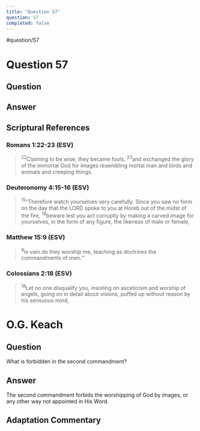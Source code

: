 ```yaml
---
title: "Question 57"
question: 57
completed: false
---
```

#question/57
# Question 57

## Question


## Answer


## Scriptural References
### Romans 1:22-23 (ESV)
> <sup>22</sup>Claiming to be wise, they became fools,
> <sup>23</sup>and exchanged the glory of the immortal God for images resembling mortal man and birds and animals and creeping things.

### Deuteronomy 4:15-16 (ESV)
> <sup>15</sup>“Therefore watch yourselves very carefully. Since you saw no form on the day that the LORD spoke to you at Horeb out of the midst of the fire,
> <sup>16</sup>beware lest you act corruptly by making a carved image for yourselves, in the form of any figure, the likeness of male or female,

### Matthew 15:9 (ESV)
> <sup>9</sup>in vain do they worship me, teaching as doctrines the commandments of men.’”

### Colossians 2:18 (ESV)
> <sup>18</sup>Let no one disqualify you, insisting on asceticism and worship of angels, going on in detail about visions, puffed up without reason by his sensuous mind,

# O.G. Keach
## Question
What is forbidden in the second commandment?

## Answer
The second commandment forbids the worshipping of God by images, or any other way not appointed in His Word.

## Adaptation Commentary
